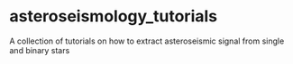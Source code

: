 # asteroseismology_tutorials
A collection of tutorials on how to extract asteroseismic signal from single and binary stars
